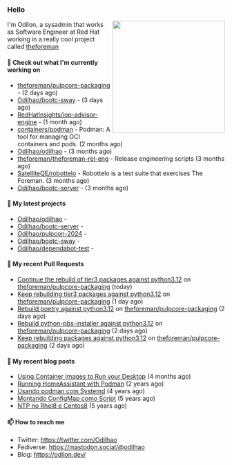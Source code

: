 ### Hello

<img align="right" src="https://avatars.githubusercontent.com/odilhao" width="260">

I'm Odilon, a sysadmin that works as Software Engineer at Red Hat working in a really cool project called [theforeman](https://theforeman.org/)

#### 👷 Check out what I'm currently working on

- [theforeman/pulpcore-packaging](https://github.com/theforeman/pulpcore-packaging) -  (2 days ago)
- [Odilhao/bootc-sway](https://github.com/Odilhao/bootc-sway) -  (3 days ago)
- [RedHatInsights/iop-advisor-engine](https://github.com/RedHatInsights/iop-advisor-engine) -  (1 month ago)
- [containers/podman](https://github.com/containers/podman) - Podman: A tool for managing OCI containers and pods. (2 months ago)
- [Odilhao/odilhao](https://github.com/Odilhao/odilhao) -  (3 months ago)
- [theforeman/theforeman-rel-eng](https://github.com/theforeman/theforeman-rel-eng) - Release engineering scripts (3 months ago)
- [SatelliteQE/robottelo](https://github.com/SatelliteQE/robottelo) - Robottelo is a test suite that exercises The Foreman. (3 months ago)
- [Odilhao/bootc-server](https://github.com/Odilhao/bootc-server) -  (3 months ago)

#### 🌱 My latest projects

- [Odilhao/odilhao](https://github.com/Odilhao/odilhao) - 
- [Odilhao/bootc-server](https://github.com/Odilhao/bootc-server) - 
- [Odilhao/pulpcon-2024](https://github.com/Odilhao/pulpcon-2024) - 
- [Odilhao/bootc-sway](https://github.com/Odilhao/bootc-sway) - 
- [Odilhao/dependabot-test](https://github.com/Odilhao/dependabot-test) - 

#### 🔨 My recent Pull Requests

- [Continue the rebuild of tier3 packages against python3.12](https://github.com/theforeman/pulpcore-packaging/pull/1732) on [theforeman/pulpcore-packaging](https://github.com/theforeman/pulpcore-packaging) (today)
- [Keep rebuilding tier3 packages against python3.12](https://github.com/theforeman/pulpcore-packaging/pull/1731) on [theforeman/pulpcore-packaging](https://github.com/theforeman/pulpcore-packaging) (1 day ago)
- [Rebuild poetry against python3.12](https://github.com/theforeman/pulpcore-packaging/pull/1730) on [theforeman/pulpcore-packaging](https://github.com/theforeman/pulpcore-packaging) (2 days ago)
- [Rebuild python-pbs-installer against python3.12](https://github.com/theforeman/pulpcore-packaging/pull/1729) on [theforeman/pulpcore-packaging](https://github.com/theforeman/pulpcore-packaging) (2 days ago)
- [Keep rebuilding packages against python3.12](https://github.com/theforeman/pulpcore-packaging/pull/1728) on [theforeman/pulpcore-packaging](https://github.com/theforeman/pulpcore-packaging) (2 days ago)

#### 📜 My recent blog posts

- [Using Container Images to Run your Desktop](https://odilon.dev/2024/10/29/building-a-desktop-with-bootc/) (4 months ago)
- [Running HomeAssistant with Podman](https://odilon.dev/2022/12/20/homeassistant-with-podman/) (2 years ago)
- [Usando podman com Systemd](https://odilon.dev/2020/06/30/usando-podman-com-systemd/) (4 years ago)
- [Montando ConfigMap como Script](https://odilon.dev/2020/03/08/montando-configmap-como-script/) (5 years ago)
- [NTP no Rhel8 e Centos8](https://odilon.dev/2019/09/17/2019-09-17-ntp-rhel8-centos8/) (5 years ago)


#### 📫 How to reach me

- Twitter: https://twitter.com/Odilhao
- Fediverse: https://mastodon.social/@odilhao
- Blog: https://odilon.dev/

